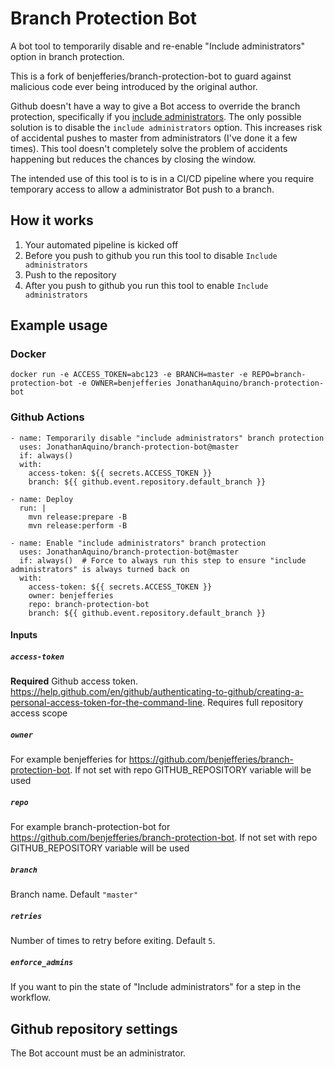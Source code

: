 # Branch Protection Bot
A bot tool to temporarily disable and re-enable "Include administrators" option in branch protection.

This is a fork of benjefferies/branch-protection-bot to guard against malicious code
ever being introduced by the original author.

Github doesn't have a way to give a Bot access to override the branch protection, specifically if you [include administrators](https://github.com/isaacs/github/issues/1390).
The only possible solution is to disable the `include administrators` option. This increases risk of accidental pushes to master from administrators (I've done it a few times).
This tool doesn't completely solve the problem of accidents happening but reduces the chances by closing the window.

The intended use of this tool is to is in a CI/CD pipeline where you require temporary access to allow a administrator Bot push to a branch.

## How it works
1. Your automated pipeline is kicked off
1. Before you push to github you run this tool to disable `Include administrators`
1. Push to the repository
1. After you push to github you run this tool to enable `Include administrators`

## Example usage
### Docker
```
docker run -e ACCESS_TOKEN=abc123 -e BRANCH=master -e REPO=branch-protection-bot -e OWNER=benjefferies JonathanAquino/branch-protection-bot
```

### Github Actions

```
- name: Temporarily disable "include administrators" branch protection
  uses: JonathanAquino/branch-protection-bot@master
  if: always()
  with:
    access-token: ${{ secrets.ACCESS_TOKEN }}
    branch: ${{ github.event.repository.default_branch }}

- name: Deploy
  run: |
    mvn release:prepare -B
    mvn release:perform -B

- name: Enable "include administrators" branch protection
  uses: JonathanAquino/branch-protection-bot@master
  if: always()  # Force to always run this step to ensure "include administrators" is always turned back on
  with:
    access-token: ${{ secrets.ACCESS_TOKEN }}
    owner: benjefferies
    repo: branch-protection-bot
    branch: ${{ github.event.repository.default_branch }}
```

#### Inputs

##### `access-token`

**Required** Github access token. https://help.github.com/en/github/authenticating-to-github/creating-a-personal-access-token-for-the-command-line. Requires full repository access scope

##### `owner`

For example benjefferies for https://github.com/benjefferies/branch-protection-bot. If not set with repo GITHUB_REPOSITORY variable will be used

##### `repo`

For example branch-protection-bot for https://github.com/benjefferies/branch-protection-bot. If not set with repo GITHUB_REPOSITORY variable will be used

##### `branch`

Branch name. Default `"master"`

##### `retries`

Number of times to retry before exiting. Default `5`.

##### `enforce_admins`

If you want to pin the state of "Include administrators" for a step in the workflow.

## Github repository settings
The Bot account must be an administrator.
